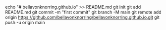 echo "# bellavonknorring.github.io" >> README.md
git init
git add README.md
git commit -m "first commit"
git branch -M main
git remote add origin https://github.com/bellavonknorring/bellavonknorring.github.io.git
git push -u origin main

